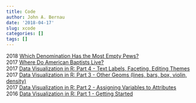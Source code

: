 ```yaml
---
title: Code
author: John A. Bernau
date: '2018-04-17'
slug: xcode
categories: []
tags: []
---
```


2018 [Which Denomination Has the Most Empty Pews?](/code/congregation_size/)  
2017 [Where Do American Baptists Live?](/code/baylor/)  
2017 [Data Visualization in R: Part 4 - Text Labels, Faceting, Editing Themes](/code/dataviz4/)  
2017 [Data Visualization in R: Part 3 - Other Geoms (lines, bars, box, violin, density)](/code/dataviz3/)  
2017 [Data Visualization in R: Part 2 - Assigning Variables to Attributes](/code/dataviz2/)  
2016 [Data Visualization in R: Part 1 - Getting Started](/code/dataviz1/)